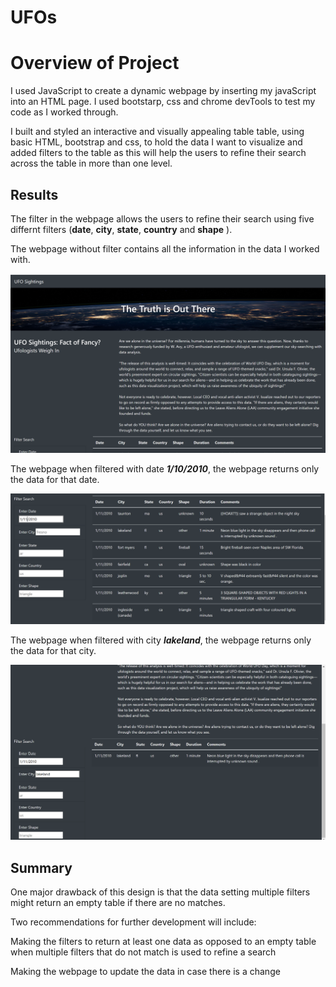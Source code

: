 # UFOs

# Overview of Project

I used JavaScript to create a dynamic webpage by inserting my javaScript into an HTML page. I used bootstarp, css and chrome devTools to test my code as I worked through.

I built and styled an interactive and visually appealing table table, using basic HTML, bootstrap and css, to hold the data I want to visualize and added filters to the table as this will help the users to refine their search across the table in more than one level.

## Results

The filter in the webpage allows the users to refine their search using five differnt filters (**date**, **city**, **state**, **country** and **shape** ).

The webpage without filter contains all the information in the data I worked with.

![](images/webpage.png)

The webpage when filtered with date ***1/10/2010***, the webpage returns only the data for that date.

![](images/111.png)

The webpage when filtered with city ***lakeland***, the webpage returns only the data for that city.

![](images/city.png)

## Summary

One major drawback of this design is that the data setting multiple filters might return an empty table if there are no matches.

Two recommendations for further development will include:

  Making the filters to return at least one data as opposed to an empty table when multiple filters that do not match is used to refine a search

 Making the webpage to update the data in case there is a change

